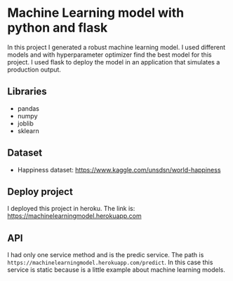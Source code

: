 # Machine Learning model with python and flask

In this project I generated a robust machine learning model. I used different models and with hyperparameter optimizer find the best model for this project. 
I used flask to deploy the model in an application that simulates a production output.

## Libraries

 * pandas
 * numpy
 * joblib
 * sklearn
 
## Dataset

  * Happiness dataset: https://www.kaggle.com/unsdsn/world-happiness

## Deploy project

I deployed this project in heroku. The link is: https://machinelearningmodel.herokuapp.com

## API
I had only one service method and is the predic service. The path is ```https://machinelearningmodel.herokuapp.com/predict```. In this case this service is static because is a little example about machine learning models.